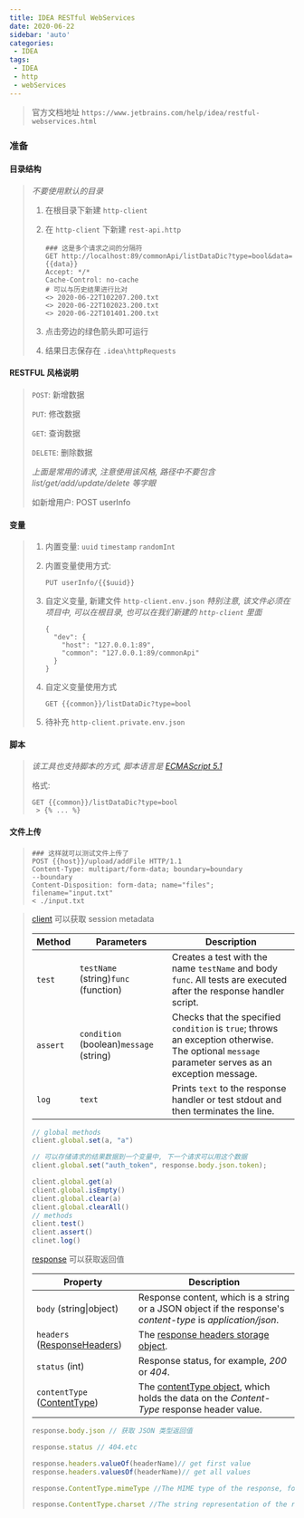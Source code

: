 ```yaml
---
title: IDEA RESTful WebServices
date: 2020-06-22
sidebar: 'auto'
categories:
 - IDEA
tags:
 - IDEA 
 - http 
 - webServices
---
```




>  官方文档地址 `https://www.jetbrains.com/help/idea/restful-webservices.html`

### 准备

#### 目录结构

> *不要使用默认的目录*
>
> 1. 在根目录下新建 `http-client` 
>
> 2. 在 `http-client` 下新建 `rest-api.http`
>
>    ```http
>    ### 这是多个请求之间的分隔符
>    GET http://localhost:89/commonApi/listDataDic?type=bool&data={{data}}
>    Accept: */*
>    Cache-Control: no-cache
>    # 可以与历史结果进行比对
>    <> 2020-06-22T102207.200.txt 
>    <> 2020-06-22T102023.200.txt
>    <> 2020-06-22T101401.200.txt
>    ```
>
> 3. 点击旁边的绿色箭头即可运行
>
> 4. 结果日志保存在 `.idea\httpRequests`

#### RESTFUL 风格说明

> `POST`: 新增数据
>
> `PUT`: 修改数据
>
> `GET`: 查询数据
>
> `DELETE`: 删除数据
>
> *上面是常用的请求, 注意使用该风格, 路径中不要包含 list/get/add/update/delete 等字眼*
>
> 如新增用户: POST userInfo

#### 变量

> 1. 内置变量: `uuid` `timestamp` `randomInt`
>
> 2. 内置变量使用方式: 
>
>    ```http
>    PUT userInfo/{{$uuid}}
>    ```
>
> 3. 自定义变量, 新建文件 `http-client.env.json` *特别注意, 该文件必须在项目中, 可以在根目录, 也可以在我们新建的 `http-client` 里面*
>
>    ```http
>    {
>      "dev": {
>        "host": "127.0.0.1:89",
>        "common": "127.0.0.1:89/commonApi"
>      }
>    }
>    ```
>
> 4. 自定义变量使用方式
>
>    ```http
>    GET {{common}}/listDataDic?type=bool
>    ```
>
> 5. 待补充 `http-client.private.env.json`

#### 脚本

> *该工具也支持脚本的方式, 脚本语言是 [ECMAScript 5.1](https://www.ecma-international.org/ecma-262/5.1/)*
>
> 格式: 
>
> ```http
> GET {{common}}/listDataDic?type=bool
>  > {% ... %}
> ```

#### 文件上传

> ```http
> ### 这样就可以测试文件上传了
> POST {{host}}/upload/addFile HTTP/1.1
> Content-Type: multipart/form-data; boundary=boundary
> --boundary
> Content-Disposition: form-data; name="files"; filename="input.txt"
> < ./input.txt
> ```

>  [client](https://www.jetbrains.com/help/idea/http-client-reference.html) 可以获取 session metadata
> 
>  | Method   | Parameters                              | Description                                                  |
>  | -------- | --------------------------------------- | ------------------------------------------------------------ |
>  | `test`   | `testName` (string)`func` (function)    | Creates a test with the name `testName` and body `func`. All tests are executed after the response handler script. |
>  | `assert` | `condition` (boolean)`message` (string) | Checks that the specified `condition` is `true`; throws an exception otherwise. The optional `message` parameter serves as an exception message. |
>  | `log`    | `text`                                  | Prints `text` to the response handler or test stdout and then terminates the line. |
> 
>  ``` js
>  // global methods
>  client.global.set(a, "a")
>  
>  // 可以存储请求的结果数据到一个变量中, 下一个请求可以用这个数据
>  client.global.set("auth_token", response.body.json.token);
>  
>  client.global.get(a)
>  client.global.isEmpty()
>  client.global.clear(a)
>  client.global.clearAll()
>  // methods
>  client.test()
>  client.assert()
>  clinet.log()
>  ```
> 
>  [response](https://www.jetbrains.com/help/idea/http-response-reference.html) 可以获取返回值
> 
>  | Property                                                     | Description                                                  |
>  | ------------------------------------------------------------ | ------------------------------------------------------------ |
>  | `body` (string\|object)                                      | Response content, which is a string or a JSON object if the response's *content-type* is *application/json*. |
>  | `headers` ([ResponseHeaders](https://www.jetbrains.com/help/idea/http-response-reference.html#headers-reference)) | The [response headers storage object](https://www.jetbrains.com/help/idea/http-response-reference.html#headers-reference). |
>  | `status` (int)                                               | Response status, for example, *200* or *404*.                |
>  | `contentType` ([ContentType](https://www.jetbrains.com/help/idea/http-response-reference.html#content-type-reference)) | The [contentType object](https://www.jetbrains.com/help/idea/http-response-reference.html#content-type-reference), which holds the data on the *Content-Type* response header value. |
> 
>  ```js
>  response.body.json // 获取 JSON 类型返回值
>  
>  response.status // 404.etc
>  
>  response.headers.valueOf(headerName)// get first value
>  response.headers.valuesOf(headerName)// get all values
>  
>  response.ContentType.mimeType //The MIME type of the response, for example, text/plain, text/xml, application/json.
>  
>  response.ContentType.charset //The string representation of the response charset, for example, utf-8.
>  
>  ```
> 
>  